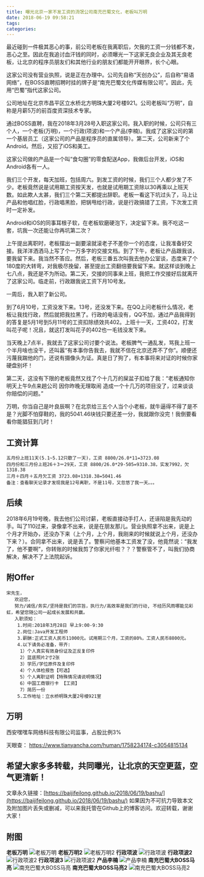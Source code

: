 ```yaml
---
title: 曝光北京一家不发工资的流氓公司南充巴蜀文化，老板叫万明
date: 2018-06-19 09:58:21
tags:
categories:
---
```


最近碰到一件极其恶心的事，前公司老板在我离职后，欠我的工资一分钱都不发，恶心之至。因此在我追讨血汗钱的同时，必须曝光一下这家无良企业及其无良老板，让北京的程序员朋友们和其他行业的朋友们都能开开眼界，长个心眼。

这家公司没有营业执照，说是正在办理中。公司先自称“天创办公”，后自称“易语网络”，在BOSS直聘招聘时挂的牌子是“南充巴蜀文化传媒有限公司”。因此，先用“巴蜀”指代这家公司。

公司地址在北京市昌平区立水桥北方明珠大厦2号楼921。公司老板叫“万明”，自称是月薪5万的前百度资深技术专家。

通过BOSS直聘，我在2018年3月28号入职这家公司。我入职的时候，公司只有三个人，一个老板(万明)，一个行政(项波)和一个产品(李楠)。我成了这家公司的第一个基层员工（这家公司的产品是程序员的直属领导）。第二天，公司新来了个Android。然后，又招了iOS和美工。

这家公司做的产品是一个叫“食勾圈”的零食配送App，我做后台开发，iOS和Android各有一人。

我们三个开发，每天加班，包括周六。到发工资的时候，我们三个人都少发了不少。老板竟然说是试用期工资按天发，也就是试用期工资除以30再乘以上班天数。如此欺人太甚，我们三个第二天都提出辞职。老板一看这下坑过头了，马上让产品和他唱红脸，行政唱黑脸，把锅甩给行政，说是行政搞错了工资，下次发工资时一定补发。

Android和iOS的同事耳根子软，在老板软磨硬泡下，决定留下来。我不吃这一套，坑我一次还能让你再坑第二次？

上午提出离职时，老板摆出一副要滚就滚老子不差你一个的态度，让我准备好交接。我洋洋洒洒马上写了个一万多字的交接文档。到了下午，老板让产品跟我谈，要我留下来。我当然不答应。然后，老板三番五次叫我去他办公室谈，态度来了个180度的大转弯，对我极尽挽留，甚至提出工资翻倍要我留下来。就这样谈到晚上七八点，我还是不为所动。第二天，交接的同事来上班，我把工作交接好后就离开了这家公司。临走前，行政跟我说工资下月10号发。

一周后，我入职了新公司。

到了6月10号，工资没发下来。13号，还没发下来。在QQ上问老板什么情况，老板让我找行政，然后就把我拉黑了。行政的电话没有，QQ不加，通过产品我得到的答复是5月1号到5月11号的工资扣除绩效共402。上班十一天，工资402，打发叫花子呢！况且，就这打发叫花子的402也一毛钱没发下来。

当天晚上7点半，我就去了这家公司讨要个说法。老板脾气一通乱发，骂我上班一个半月啥也没干，还叫嚣“有本事你告我去，我就不信在北京还弄不了你”。顺便还污蔑我踹他的门，还说有摄像头为证。真是日了狗了，有本事将来对证的时候你家硬盘别坏！

第二天，这没有下限的老板竟然又找了个十几万的屎盆子扣给了我：“老板通知你明天上午9点来趟公司 因你昨晚无理取闹 造成一个十几万的项目没了，过来谈谈你赔偿的问题。”

万明，你当自己是叶良辰啊？在北京给三五个人当个小老板，就牛逼得不得了是不是？光脚不怕穿鞋的，我的5041.46块钱只要还差一分，我就跟你没完！我倒要看看你能猖狂到几时！

## 工资计算

```
五月份上班11天(5.1~5.12只歇了一天)，工资 8800/26.0*11=3723.08
四月份和三月份上班26＋3＝29天，工资 8800/26.0*29-505=9310.38，实发7992，欠1318.38
三月＋四月＋五月欠工资 3723.08+1318.38=5041.46
备注：查看聊天记录才发现我是12号离职，不是11号，又忽悠了我一天。。。
```

## 后续

2018年6月19号晚，我去他们公司讨薪，老板直接动手打人，还诬陷是我先动的手。叫了110过来，录像拿不出来，说是在朋友那儿。营业执照拿不出来，说是上个月才开始办，还没办下来（上个月，上个月，我刚来的时候就说上个月，还没办下来？）。合同拿不出来，说是丢了。警察问他基本工资发了没，他竟然说：“我发了，他不要啊”，你转账的时候我剪了你家光纤啦？？？警察管不了，叫我们协商解决，解决不了上法院起诉。

## 附Offer

```
宋先生，
   欢迎您，
   努力/诚信/务实/坚持是我们的宗旨，执行力/高效率是我们的行动, 不经历风雨哪能见彩虹，希望您随公司一起成长发展和共赢。
   入职须知：
    1.时间:2018年3月28日 早上9:00-9:30
    2.岗位:Java开发工程师
    3.薪酬:正式工资人民币11000元。试用期三个月，工资的80%，工资人民币8800元。
    4.以下请务必准备，带齐:
     1）个人真实有效身份证及正反复印件
     2）蓝底照片2寸2张
     3）学历/学位原件及复印件
     4）个人体检报告【可选】
     5）个人离职证明【特殊情况请说明情况】
     6）中国工商银行卡 【工资】
     7）简历一份
    5.工作地址：立水桥明珠大厦2号楼921室
```

## 万明

西安嘿嘿车网络科技有限公司监事，占股比例3%

天眼查： https://www.tianyancha.com/human/1758234174-c3054815134


## 希望大家多多转载，共同曝光，让北京的天空更蓝，空气更清新！

文章永久链接：[https://baijifeilong.github.io/2018/06/19/bashu/](https://baijifeilong.github.io/2018/06/19/bashu/) 如果因为不可抗力导致本文及附加图片丢失或删减，可以来我托管在Github上的博客访问。欢迎转载，谢谢大家！


## 附图

**老板万明**
![老板万明](https://raw.githubusercontent.com/baijifeilong/resources/master/bashu/wanming.png)
**老板万明2**
![老板万明2](https://raw.githubusercontent.com/baijifeilong/resources/master/bashu/wanming2.png)
**行政项波**
![行政项波](https://raw.githubusercontent.com/baijifeilong/resources/master/bashu/linan.png)
**行政项波2**
![行政项波2](https://raw.githubusercontent.com/baijifeilong/resources/master/bashu/xiangbo.png)
**行政项波3**
![行政项波2](https://raw.githubusercontent.com/baijifeilong/resources/master/bashu/xiangbo2.png)
**产品李楠**
![产品李楠](https://raw.githubusercontent.com/baijifeilong/resources/master/bashu/linan2.png)
**南充巴蜀大BOSS马亮**
![南充巴蜀大BOSS马亮](https://raw.githubusercontent.com/baijifeilong/resources/master/bashu/maliang.png)
**南充巴蜀大BOSS马亮2**
![南充巴蜀大BOSS马亮2](https://raw.githubusercontent.com/baijifeilong/resources/master/bashu/maliang2.png)

